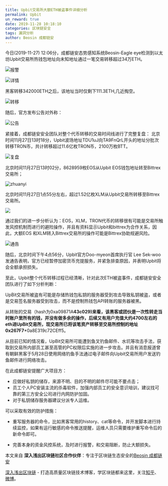 ```yaml
---
title: Upbit交易所大额ETH被盗事件详细分析
permalink: Upbit
un_reward: true
date: 2019-11-28 10:18:10
categories: 区块链安全
tags: 漏洞分析
author: Beosin 成都链安
---
```


今日(2019-11-27) 12:06分，成都链安态势感知系统Beosin-Eagle eye检测到以太坊Upbit交易所热钱包地址向未知地址通过一笔交易转移超过34万ETH。

<!------more----->

![报警](https://img.learnblockchain.cn/2019/11/28/100.png)

![详情](https://img.learnblockchain.cn/2019/11/28/101.png)

黑客转移342000ETH之后，该地址当时仅剩下111.3ETH,几近掏空。

![转移](https://img.learnblockchain.cn/2019/11/28/102.png)

随后，官方发布公告对外称：

![公告](https://img.learnblockchain.cn/2019/11/28/103.png)

紧接着，成都链安安全团队对整个代币转移的交易时间线进行了完整复盘：
北京时间11月27日13时18分，Upbit波场地址TDU1uJ向TA9FnQrL开头的地址分批次转移TRON币，共计转移超过11.6亿枚TRON币，2100万枚BTT。

![复盘](https://img.learnblockchain.cn/2019/11/28/104.png)

北京时间11月27日13时02分，8628959枚EOS从Upbit EOS钱包地址转至Bittrex交易所；

![zhuanyi](https://img.learnblockchain.cn/2019/11/28/105.png)

北京时间11月27日1点55分左右，超过1.52亿枚XLM从Upbit交易所转移至Bittrex交易所。

![](https://img.learnblockchain.cn/2019/11/28/106.png)

通过我们的进一步分析认为：EOS，XLM，TRON代币的转移很有可能是交易所触发风控机制而进行的避险操作，并且有资料显示Upbit和bittrex为合作关系，因此，大额EOS 和XLM转入Bittrex交易所的操作可能是Bittrex协助规避风险。

![通告](https://img.learnblockchain.cn/2019/11/28/107.png)

随后，北京时间下午4点56分，Upbit官方Doo-myeon首席执行官 Lee Sek-woo发通告表明，官方已经暂停加密货币充提服务，并紧急排查原因，并表明Upbit将会全额承担损失。

至此，Upbit整个代币转移过程已经清晰，针对此次ETH被盗事件，成都链安安全团队进行了如下分析判断：

UpBit交易所被盗有可能是存储热钱包私钥的服务器受到攻击导致私钥被盗，或者是交易签名服务器受到攻击，而不是控制热钱包API转账的服务器被黑。

从转账的交易（hash为0xa09871A******43c029)来看，该黑客或团伙是一次性转走当时账户里所有的钱，并没有做多余的操作，后续又有用户充值大约4700左右的eth进UpBit交易所，现交易所已将该笔资产转移至交易所控制的地址0x267F7*******0a8E319c72CEff5。

从目前已知的情况看，UpBit交易所可能遭到鱼叉钓鱼邮件、水坑等攻击手法，获取到交易所内部员工甚至高管的PC权限后实施的进一步攻击。并且有消息报道曾有朝鲜黑客于5月28日使用网络钓鱼手法通过电子邮件向Upbit交易所用户发送钓鱼邮件进行网络攻击。

在此成都链安提醒广大项目方：

* 应做好私钥的储存，来源不明、目的不明的邮件尽可能不要点击；
* 员工个人PC安装主流的杀毒软件，加强内部员工的安全意识培训，建议找可靠的第三方安全公司进行内网防护加固。
* 对于私钥储存服务器建议分派专人运维。

可以采取有效的防护措施：

* 重写服务器的命令，比如黑客常用的history、cat等命令，并开发脚本进行持续监控，如果有运行敏感的命令推送提醒，运维人员只需要维护重写命令后的新命令即可。

* 完善本身的资金风控系统，及时进行报警，和交易阻断，防止大额损失。


本文来自 **深入浅出区块链社区合作伙伴**：专注于区块链生态安全的[Beosin 成都链安](https://www.lianantech.com)

[深入浅出区块链](https://learnblockchain.cn/) - 打造高质量区块链技术博客，学区块链都来这里，关注[知乎](https://www.zhihu.com/people/xiong-li-bing/activities)、[微博](https://weibo.com/517623789)。